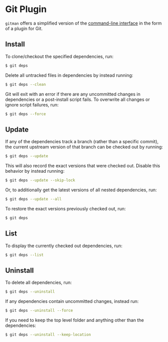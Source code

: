# Git Plugin

`gitman` offers a simplified version of the [command-line interface](cli.md) in the form of a plugin for Git.

## Install

To clone/checkout the specified dependencies, run:

```sh
$ git deps
```

Delete all untracked files in dependencies by instead running:

```sh
$ git deps --clean
```

Git will exit with an error if there are any uncommitted changes in dependencies or a post-install script fails. To overwrite all changes or ignore script failures, run:

```sh
$ git deps --force
```

## Update

If any of the dependencies track a branch (rather than a specific commit), the current upstream version of that branch can be checked out by running:

```sh
$ git deps --update
```

This will also record the exact versions that were checked out. Disable this behavior by instead running:

```sh
$ git deps --update --skip-lock
```

Or, to additionally get the latest versions of all nested dependencies, run:

```sh
$ git deps --update --all
```

To restore the exact versions previously checked out, run:

```sh
$ git deps
```

## List

To display the currently checked out dependencies, run:

```sh
$ git deps --list
```

## Uninstall

To delete all dependencies, run:

```sh
$ git deps --uninstall
```

If any dependencies contain uncommitted changes, instead run:

```sh
$ git deps --uninstall --force
```

If you need to keep the top level folder and anything other than the dependencies:

```sh
$ git deps --uninstall --keep-location
```

